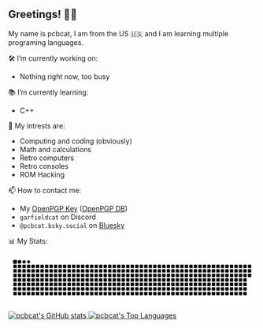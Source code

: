 ## Greetings! 👋😃
My name is pcbcat, I am from the US 🇺🇸 and I am learning multiple programing languages.

🛠️ I’m currently working on:
  - Nothing right now, too busy
  
📚 I’m currently learning:
  - C++

💫 My intrests are:
  - Computing and coding (obviously)
  - Math and calculations
  - Retro computers
  - Retro consoles
  - ROM Hacking

📫 How to contact me: 
  - My [OpenPGP Key](https://github.com/pcbcat/pcbcat/blob/cbe2a61e1f22af6f40d2ff3b33541dcf0241809f/pgpkey) ([OpenPGP DB](https://keys.openpgp.org/search?q=thepcbcat%40gmail.com))
  - `garfieldcat` on Discord
  - `‪@pcbcat.bsky.social‬` on [Bluesky](https://bsky.app/profile/pcbcat.bsky.social)

📊 My Stats:

<a href="https://github.com/pcbcat">
  <picture>
    <source media="(prefers-color-scheme: dark)" srcset="dist/github-snake-dark.svg" />
    <img alt="github-snake" src="/dist/github-snake.svg" />
  </picture>
</a>

<a href="https://github.com/pcbcat">
  <picture>
    <source media="(prefers-color-scheme: dark)" srcset="https://github-readme-stats.vercel.app/api?username=pcbcat&show_icons=true&theme=dark" />
    <img align="center" alt="pcbcat's GitHub stats" src="https://github-readme-stats.vercel.app/api?username=pcbcat&show_icons=true&theme=default" />
  </picture>
</a>
<a href="https://github.com/pcbcat">
  <picture>
    <source media="(prefers-color-scheme: dark)" srcset="https://pcbcat-readme-stats.vercel.app/api/top-langs/?username=pcbcat&layout=donut&theme=dark" />
    <img align="center" alt="pcbcat's Top Languages" src="https://pcbcat-readme-stats.vercel.app/api/top-langs/?username=pcbcat&layout=donut&theme=default" />
  </picture>
</a>
